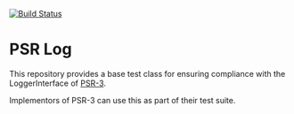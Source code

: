 [![Build Status](https://travis-ci.org/DQNEO/log-test.svg?branch=master)](https://travis-ci.org/DQNEO/log-test)

# PSR Log

This repository provides a base test class for ensuring compliance with the LoggerInterface of 
[PSR-3](https://github.com/php-fig/fig-standards/blob/master/accepted/PSR-3-logger-interface.md).


Implementors of PSR-3 can use this as part of their test suite.
